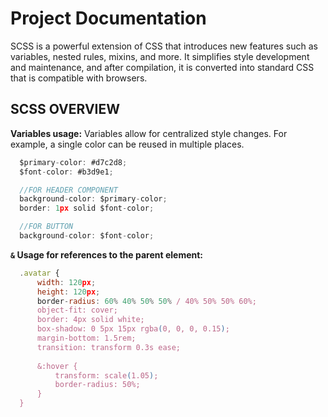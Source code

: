 # Project Documentation

SCSS is a powerful extension of CSS that introduces new features such as variables, nested rules, mixins, and more. It simplifies style development and maintenance, and after compilation, it is converted into standard CSS that is compatible with browsers.

## SCSS OVERVIEW

**Variables usage:** Variables allow for centralized style changes. For example, a single color can be reused in multiple places.

  ```jsx
    $primary-color: #d7c2d8;
    $font-color: #b3d9e1;
  
    //FOR HEADER COMPONENT
    background-color: $primary-color;
    border: 1px solid $font-color;
  
    //FOR BUTTON
    background-color: $font-color;
  ```

**`&` Usage for references to the parent element:**

  ```jsx
    .avatar {
        width: 120px;
        height: 120px;
        border-radius: 60% 40% 50% 50% / 40% 50% 50% 60%;
        object-fit: cover;
        border: 4px solid white;
        box-shadow: 0 5px 15px rgba(0, 0, 0, 0.15);
        margin-bottom: 1.5rem;
        transition: transform 0.3s ease;
    
        &:hover { 
            transform: scale(1.05);
            border-radius: 50%;
        }
    }
  ```







 
